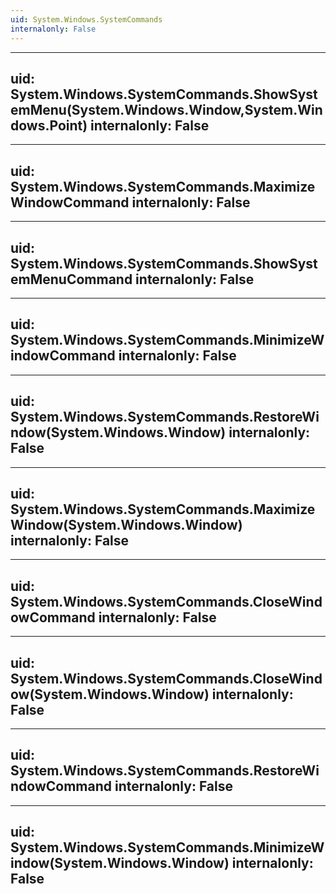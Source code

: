 ```yaml
---
uid: System.Windows.SystemCommands
internalonly: False
---
```


---
uid: System.Windows.SystemCommands.ShowSystemMenu(System.Windows.Window,System.Windows.Point)
internalonly: False
---

---
uid: System.Windows.SystemCommands.MaximizeWindowCommand
internalonly: False
---

---
uid: System.Windows.SystemCommands.ShowSystemMenuCommand
internalonly: False
---

---
uid: System.Windows.SystemCommands.MinimizeWindowCommand
internalonly: False
---

---
uid: System.Windows.SystemCommands.RestoreWindow(System.Windows.Window)
internalonly: False
---

---
uid: System.Windows.SystemCommands.MaximizeWindow(System.Windows.Window)
internalonly: False
---

---
uid: System.Windows.SystemCommands.CloseWindowCommand
internalonly: False
---

---
uid: System.Windows.SystemCommands.CloseWindow(System.Windows.Window)
internalonly: False
---

---
uid: System.Windows.SystemCommands.RestoreWindowCommand
internalonly: False
---

---
uid: System.Windows.SystemCommands.MinimizeWindow(System.Windows.Window)
internalonly: False
---
